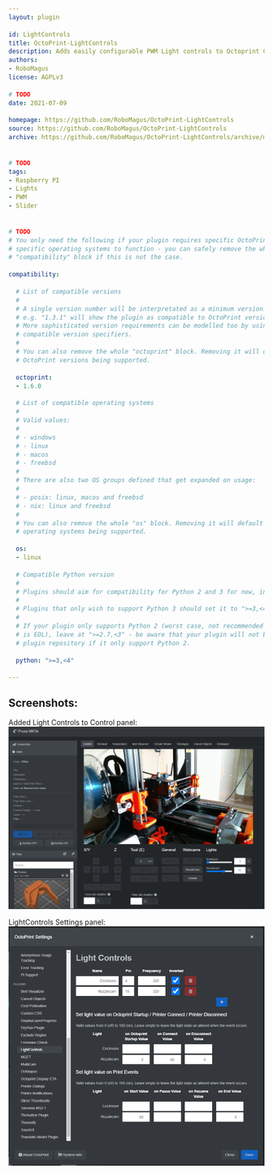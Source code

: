 ```yaml
---
layout: plugin

id: LightControls
title: OctoPrint-LightControls
description: Adds easily configurable PWM Light controls to Octoprint Control Tab
authors:
- RoboMagus
license: AGPLv3

# TODO
date: 2021-07-09

homepage: https://github.com/RoboMagus/OctoPrint-LightControls
source: https://github.com/RoboMagus/OctoPrint-LightControls
archive: https://github.com/RoboMagus/OctoPrint-LightControls/archive/main.zip


# TODO
tags:
- Raspberry PI
- Lights
- PWM
- Slider


# TODO
# You only need the following if your plugin requires specific OctoPrint versions or
# specific operating systems to function - you can safely remove the whole
# "compatibility" block if this is not the case.

compatibility:

  # List of compatible versions
  #
  # A single version number will be interpretated as a minimum version requirement,
  # e.g. "1.3.1" will show the plugin as compatible to OctoPrint versions 1.3.1 and up.
  # More sophisticated version requirements can be modelled too by using PEP440
  # compatible version specifiers.
  #
  # You can also remove the whole "octoprint" block. Removing it will default to all
  # OctoPrint versions being supported.

  octoprint:
  - 1.6.0

  # List of compatible operating systems
  #
  # Valid values:
  #
  # - windows
  # - linux
  # - macos
  # - freebsd
  #
  # There are also two OS groups defined that get expanded on usage:
  #
  # - posix: linux, macos and freebsd
  # - nix: linux and freebsd
  #
  # You can also remove the whole "os" block. Removing it will default to all
  # operating systems being supported.

  os:
  - linux

  # Compatible Python version
  #
  # Plugins should aim for compatibility for Python 2 and 3 for now, in which case the value should be ">=2.7,<4".
  #
  # Plugins that only wish to support Python 3 should set it to ">=3,<4".
  #
  # If your plugin only supports Python 2 (worst case, not recommended for newly developed plugins since Python 2
  # is EOL), leave at ">=2.7,<3" - be aware that your plugin will not be allowed to register on the
  # plugin repository if it only support Python 2.

  python: ">=3,<4"

---
```


## Screenshots:
Added Light Controls to Control panel:
![LightControls_ControlPanel](./screenshots/LightControls_ControlPanel.png)

LightControls Settings panel:
![LightControls_Settings](./screenshots/LightControls_Settings.png)